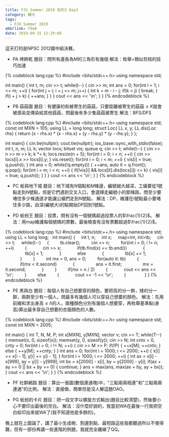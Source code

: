 ```yaml
---
title: FJU Summer 2019 系列3 Day3
category: 輔大
tags:
  - FJU Summer 2019
abbrlink: f9e8
date: 2019-09-15 12:29:08
---
```

這天打的是NPSC 2012國中組決賽。
<!-- more -->
* PA 烤餅乾
題目：問所有邊長為$M$的三角形有幾個
解法：枚舉+類似剪枝的技巧加速

{% codeblock lang:cpp %}
#include <bits/stdc++.h>
using namespace std;
 
int main()
{
    int t, m;
    cin >> t;
    while(t--)
    {
        cin >> m;
        int ans = 0;
        for(int i = 1; i <= m; ++i)
        {
            for(int j = i; i + j <= m; j++)
            {
                int k = m - i - j;
                if(k < j)
                {
                    break;
                }
                if(i + j > k)
                {
                    ++ans;
                }
            }
        }
        cout << ans << '\n';
    }
}
{% endcodeblock %}

* PB 菇菇園
題目：有健康的和被寄生的菇菇，只要距離被寄生的菇菇$\leq K$就會被感染並傳染給其他菇菇，問最後有多少隻菇菇被寄生
解法：BFS/DFS

{% codeblock lang:cpp %}
#include <bits/stdc++.h>
using namespace std;
const int MXN = 105;
using LL = long long;
struct Loc{
    LL x, y;
    LL dis(Loc rhs)
    {
        return (x - rhs.x) * (x - rhs.x) + (y - rhs.y) * (y - rhs.y);
    }
};
 
 
int main()
{
    cin.tie(nullptr);
    cout.tie(nullptr);
    ios_base::sync_with_stdio(false);
    int t, n, m;
    LL k;
    vector<Loc> locs;
    bitset<MXN> vis;
    queue<int> q;
    cin >> t;
    while(t--)
    {
        cin >> n >> m >> k;
        k *= k;
        locs.resize(n + 5);
        for(int i = 0; i < n; ++i)
        {
            cin >> locs[i].x >> locs[i].y;
        }
        vis.reset();
        for(int i = 0; i < m; ++i)
        {
            vis[i] = true;
            q.push(i);
        }
        int ans = 0;
        while(!q.empty())
        {
            ++ans;
            auto it = q.front(); q.pop();
            for(int i = m; i < n; ++i)
            {
                if(!vis[i] && locs[it].dis(locs[i]) <= k)
                {
                    vis[i] = true;
                    q.push(i);
                }
            }
        }
        cout << ans << '\n';
    }
}
{% endcodeblock %}

* PC 蚯與地下城
題目：地下城有$N$個點和$M$條邊，編號越大越深，工蟻要從$1$號點走到$N$號點，但是它們遇到交叉入口，會選擇走編號小的那條路，問至少要堵住多少條通道才能讓公蟻們走到$N$號點。
解法：DP，維護在i號點最小要堵住多少路，由深(編號大)的點開始DP回到1號點。

* PD 蚯蚓王
題目：投票，問有沒有一個號碼超過投票人的$\frac{1}{2}$。
解法：用map維護每個號碼的票數，最後檢查有沒有票數超過$\frac{1}{2}$。

{% codeblock lang:cpp %}
#include <bits/stdc++.h>
using namespace std;
using LL = long long;
 
int main()
{
    int t, n;
    int x;
    map<int, int>tb;
    cin >> t;
    while(t--)
    {
        tb.clear();
        cin >> n;
        for(int i = 0; i != n; ++i)
        {
            cin >> x;
            if(tb.find(x) == tb.end())
            {
                tb[x] = 1;
            }
            else
            {
                tb[x] += 1;
            }
        }
        int mx = 0, ans = 0;
        for(auto it: tb)
        {
            if(mx < it.second)
            {
                ans = it.first;
                mx = it.second;
            }
        }
        if(mx > n / 2)
        {
            cout << ans << '\n';
        }
        else
        {
            cout << -1 << '\n';
        }
         
    }
}
{% endcodeblock %}

* PE 黑與白
題目：每個人有自己想要穿的顏色，要把高的分一群，矮的分一群，兩群至少有一個人，問最多有幾個人可以穿自己想要的顏色。
解法：先用前綴和求出身高$\leq h$的人，兩種顏色分別有幾個人想要穿，再枚舉基準點(身高)算出最多穿自己想要的衣服顏色的人數。

{% codeblock lang:cpp %}
#include <bits/stdc++.h>
using namespace std;
const int MXN = 2005;
 
int main()
{
    int T, N, M, P;
    int x[MXN], y[MXN];
    vector<int> v;
    cin >> T;
    while(T--)
    {
        memset(x, 0, sizeof(x));
        memset(y, 0, sizeof(y));
        cin >> N;
        int cntx = 0, cnty = 0;
        for(int i = 0; i != N; ++i)
        {
            cin >> M >> P;
            if(!P)
            {
                ++x[M];
                ++cntx;
            }
            else
            {
                ++y[M];
                ++cnty;
            }
        }
        int ans = 0;
        for(int i = 1000; i <= 2000; ++i)
        {
            x[i] += x[i - 1];
            y[i] += y[i - 1];
        }
        for(int i = 1000; i <= 2000; ++i)
        {
            int ax = x[i] - x[999], ay = y[i] - y[999];
            int bx = x[2000] - x[i], by = y[2000] - y[i];
            if(ax + ay == 0 || bx + by == 0)
            {
                continue;
            }
            ans = max(ans, max(ax + by, ay + bx));
        }
        cout << ans << '\n';
    }
}
{% endcodeblock %}

* PF 社群網路
題目：算出一張圖(數個連通塊)中，"三點兩兩相連"和"三點兩兩連通"的比例。
解法：直接做，簡單但是沒人解這題OAO。

* PG 蚯蚓的卡片
題目：把一段文字以螺旋方式輸出(題目比較清楚)，然後要小心不要印出最後的空白。
解法：沒什麼好說的，我當初WA在最後一行我把空白給印出來就WA了(我不知道他是多餘的)。

晚上就在上圖論了，講了最小生成樹、割邊割點、最短路這些我都聽過所以不覺得難，但有一部份再講一些進階的例題，我就完全離線了QQ。